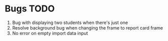 # Bugs TODO
1. Bug with displaying two students when there's just one
2. Resolve background bug when changing the frame to report card frame
3. No error on empty import data input